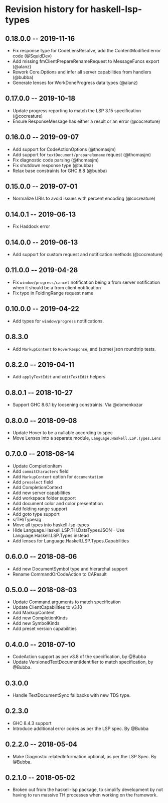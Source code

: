 # Revision history for haskell-lsp-types

## 0.18.0.0 -- 2019-11-16

* Fix response type for CodeLensResolve, add the ContentModified error
  code (@SquidDev)
* Add missing fmClientPrepareRenameRequest to MessageFuncs export (@alanz)
* Rework Core.Options and infer all server capabilities from handlers (@bubba)
* Generate lenses for WorkDoneProgress data types (@alanz)

## 0.17.0.0 -- 2019-10-18

* Update progress reporting to match the LSP 3.15 specification (@cocreature)
* Ensure ResponseMessage has either a result or an error (@cocreature)

## 0.16.0.0 -- 2019-09-07

* Add support for CodeActionOptions (@thomasjm)
* Add support for `textDocument/prepareRename` request (@thomasjm)
* Fix diagnostic code parsing (@thomasjm)
* Fix shutdown response type (@bubba)
* Relax base constraints for GHC 8.8 (@bubba)

## 0.15.0.0 -- 2019-07-01

* Normalize URIs to avoid issues with percent encoding (@cocreature)

## 0.14.0.1 -- 2019-06-13

* Fix Haddock error

## 0.14.0.0 -- 2019-06-13

* Add support for custom request and notification methods
  (@cocreature)

## 0.11.0.0 -- 2019-04-28

* Fix `window/progress/cancel` notification being a from server
  notification when it should be a from client notification
* Fix typo in FoldingRange request name

## 0.10.0.0 -- 2019-04-22

* Add types for `window/progress` notifications.

## 0.8.3.0

* Add `MarkupContent` to `HoverResponse`, and (some) json roundtrip tests.

## 0.8.2.0 -- 2019-04-11

* Add `applyTextEdit` and `editTextEdit` helpers

## 0.8.0.1 -- 2018-10-27

* Support GHC 8.6.1 by loosening constraints. Via @domenkozar

## 0.8.0.0 -- 2018-09-08

* Update Hover to be a nullable according to spec
* Move Lenses into a separate module, `Language.Haskell.LSP.Types.Lens`

## 0.7.0.0 -- 2018-08-14

* Update CompletionItem
 * Add `commitCharacters` field
 * Add `MarkupContent` option for `documentation`
 * Add `preselect` field
* Add CompletionContext
* Add new server capabilities
* Add workspace folder support
* Add document color and color presentation
* Add folding range support
* Add goto type support
* s/TH/Types/g
 * Move all types into haskell-lsp-types
 * Hide Language.Haskell.LSP.TH.DataTypesJSON - Use Language.Haskell.LSP.Types instead
* Add lenses for Language.Haskell.LSP.Types.Capabilities

## 0.6.0.0  -- 2018-08-06

* Add new DocumentSymbol type and hierarchal support
* Rename CommandOrCodeAction to CAResult

## 0.5.0.0  -- 2018-08-03

* Update Command.arguments to match specification
* Update ClientCapabilities to v3.10
* Add MarkupContent
* Add new CompletionKinds
* Add new SymbolKinds
* Add preset version capabilities

## 0.4.0.0  -- 2018-07-10

* CodeAction support as per v3.8 of the specification, by @Bubba
* Update VersionedTextDocumentIdentifier to match specification, by @Bubba.

## 0.3.0.0

* Handle TextDocumentSync fallbacks with new TDS type.

## 0.2.3.0

* GHC 8.4.3 support
* Introduce additional error codes as per the LSP spec. By @Bubba

## 0.2.2.0  -- 2018-05-04

* Make Diagnostic relatedInformation optional, as per the LSP Spec. By @Bubba.

## 0.2.1.0  -- 2018-05-02

* Broken out from the haskell-lsp package, to simplify development
  by not having to run massive TH processes when working on the
  framework.
